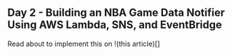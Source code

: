 ## Day 2 - Building an NBA Game Data Notifier Using AWS Lambda, SNS, and EventBridge

Read about to implement this on !(this article)[]